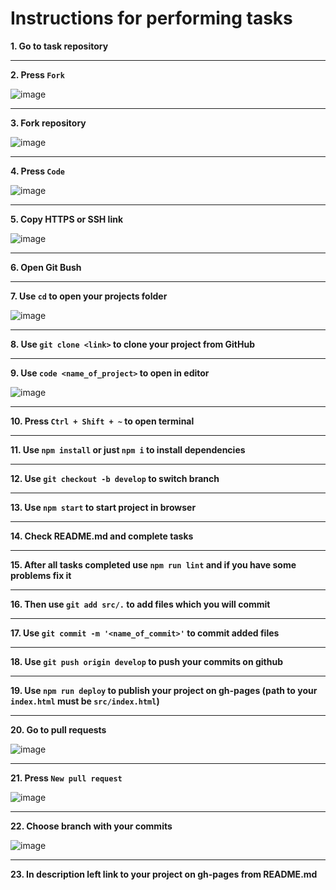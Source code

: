 # Instructions for performing tasks

**1. Go to task repository** <br/>

<hr>

**2. Press `Fork`** <br/>

 ![image](https://user-images.githubusercontent.com/117285041/199543966-0dcece25-a742-4760-8192-51b219af1568.png)
 
 <hr>

**3. Fork repository** <br/>

![image](https://user-images.githubusercontent.com/117285041/199544175-a4c7f70c-e11b-4943-898e-3037430bbe01.png)

<hr>

**4. Press `Code`** <br/>

![image](https://user-images.githubusercontent.com/117285041/199544310-68588579-72ed-4829-b9f3-0c9745dbf00e.png)

<hr>

**5. Copy HTTPS or SSH link** <br/>

![image](https://user-images.githubusercontent.com/117285041/199544435-e332468c-eb30-4d15-87e6-dd4b2615492a.png)

<hr>

**6. Open Git Bush** <br/>

<hr>

**7. Use `cd` to open your projects folder** <br/>

![image](https://user-images.githubusercontent.com/117285041/199544767-8f3a6e49-dc80-4b86-83d1-2c3f50a3fd50.png)


<hr>

**8. Use `git clone <link>` to clone your project from GitHub** <br/>

<hr>

**9. Use `code <name_of_project>` to open in editor** <br/>

![image](https://user-images.githubusercontent.com/117285041/199547395-20943161-dd27-429b-a388-f25c175a726a.png)

<hr>

**10. Press `Ctrl + Shift + ~` to open terminal**

<hr>

**11. Use `npm install` or just `npm i` to install dependencies**

<hr>

**12. Use `git checkout -b develop` to switch branch**

<hr>

**13. Use `npm start` to start project in browser**

<hr>

**14. Check README.md and complete tasks**

<hr>

**15. After all tasks completed use `npm run lint` and if you have some problems fix it**

<hr>

**16. Then use `git add src/.` to add files which you will commit**

<hr>

**17. Use `git commit -m '<name_of_commit>'` to commit added files**

<hr>

**18. Use `git push origin develop` to push your commits on github**

<hr>

**19. Use `npm run deploy` to publish your project on gh-pages (path to your `index.html` must be `src/index.html`)**

<hr>

**20. Go to pull requests** <br/>

![image](https://user-images.githubusercontent.com/117285041/199559699-dfc6447c-4b4b-4af4-863b-8d39c76e657e.png)

<hr>

**21. Press `New pull request`** <br/>

![image](https://user-images.githubusercontent.com/117285041/199559923-eeb25ac7-715c-4c35-9c7d-3d5f725e5966.png)

<hr>

**22. Choose branch with your commits** <br/>

![image](https://user-images.githubusercontent.com/117285041/199559777-d77ff049-ae3c-4b42-b5d6-e509e55ae696.png)

<hr>

**23. In description left link to your project on gh-pages from README.md**
